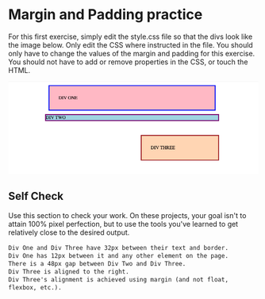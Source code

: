 # Margin and Padding practice

For this first exercise, simply edit the style.css file so that the divs look like the image below. Only edit the CSS where instructed in the file. You should only have to change the values of the margin and padding for this exercise. You should not have to add or remove properties in the CSS, or touch the HTML.

![desired-outcome](desired-outcome.png)

## Self Check
Use this section to check your work. On these projects, your goal isn't to attain 100% pixel perfection, but to use the tools you've learned to get relatively close to the desired output.

    Div One and Div Three have 32px between their text and border.
    Div One has 12px between it and any other element on the page.
    There is a 48px gap between Div Two and Div Three.
    Div Three is aligned to the right.
    Div Three's alignment is achieved using margin (and not float, flexbox, etc.).
